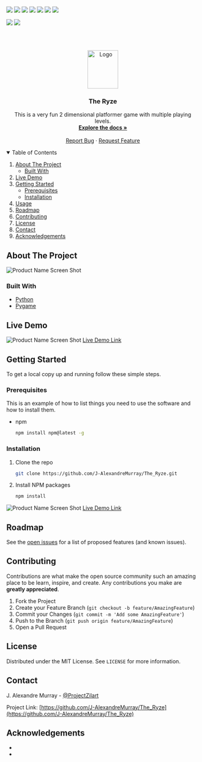 
<br>

![](https://img.shields.io/badge/Excitement-High-red)
![](https://img.shields.io/badge/Maintained-Yes-indigo)
![](https://img.shields.io/badge/Pull_Requests-Accepting-yellow)
![](https://img.shields.io/github/forks/J-AlexandreMurray/The_Ryze)
![](https://img.shields.io/github/contributors/J-AlexandreMurray/The_Ryze)
![](https://img.shields.io/github/issues/J-AlexandreMurray/The_Ryze)
![](https://img.shields.io/github/stars/J-AlexandreMurray/The_Ryze)

![](https://img.shields.io/badge/Contributions-Accepting-pink)
![](https://img.shields.io/github/license/J-AlexandreMurray/The_Ryze)

<br>


<!-- PROJECT LOGO -->

<br />
<p align="center">
  <a href="https://github.com/J-AlexandreMurray/The_Ryze">
    <img src="https://github.com/J-AlexandreMurray/The_Ryze/blob/Master/2D/guy1.png" alt="Logo" width="80" height="100">
  </a>

  <h3 align="center">The Ryze</h3>

  <p align="center">
    This is a very fun 2 dimensional platformer game with multiple playing levels. 
    <br />
    <a href="https://github.com/J-AlexandreMurray/The_Ryze"><strong>Explore the docs »</strong></a>
    <br />
    <br />
    <a href="https://github.com/J-AlexandreMurray/The_Ryze/issues">Report Bug</a>
    ·
    <a href="https://github.com/J-AlexandreMurray/The_Ryze/issues">Request Feature</a>
  </p>
</p>



<!-- TABLE OF CONTENTS -->

<details open="open">
  <summary>Table of Contents</summary>
  <ol>
    <li>
      <a href="#about-the-project">About The Project</a>
      <ul>
        <li><a href="#built-with">Built With</a></li>
      </ul>
    </li>
    <li><a href="#live-demo">Live Demo</a></li>
    <li>
      <a href="#getting-started">Getting Started</a>
      <ul>
        <li><a href="#prerequisites">Prerequisites</a></li>
        <li><a href="#installation">Installation</a></li>
      </ul>
    </li>
    <li><a href="#usage">Usage</a></li>
    <li><a href="#roadmap">Roadmap</a></li>
    <li><a href="#contributing">Contributing</a></li>
    <li><a href="#license">License</a></li>
    <li><a href="#contact">Contact</a></li>
    <li><a href="#acknowledgements">Acknowledgements</a></li>
  </ol>
</details>



<!-- ABOUT THE PROJECT -->
## About The Project

![Product Name Screen Shot](https://github.com/J-AlexandreMurray/The_Ryze/blob/Master/2D/TheRyzeStart.PNG)

### Built With

* [Python]()
* [Pygame]()


<!-- LIVE DEMO -->

## Live Demo

![Product Name Screen Shot](https://github.com/J-AlexandreMurray/The_Ryze/blob/Master/2D/RyzeDemo.gif)
[Live Demo Link](https://github.com/J-AlexandreMurray/The_Ryze/blob/Master/2D/RyzeDemo.gif)


<!-- GETTING STARTED -->

## Getting Started

To get a local copy up and running follow these simple steps.

### Prerequisites

This is an example of how to list things you need to use the software and how to install them.
* npm
  ```sh
  npm install npm@latest -g
  ```

### Installation

1. Clone the repo
   ```sh
   git clone https://github.com/J-AlexandreMurray/The_Ryze.git
   ```
2. Install NPM packages
   ```sh
   npm install
   ```


![Product Name Screen Shot](https://github.com/J-AlexandreMurray/The_Ryze/blob/Master/2D/RyzeDemo2.gif)
[Live Demo Link](https://github.com/J-AlexandreMurray/The_Ryze/blob/Master/2D/RyzeDemo2.gif)



<!-- ROADMAP -->
## Roadmap

See the [open issues](https://github.com/J-AlexandreMurray/The_Ryze/issues) for a list of proposed features (and known issues).



<!-- CONTRIBUTING -->
## Contributing

Contributions are what make the open source community such an amazing place to be learn, inspire, and create. Any contributions you make are **greatly appreciated**.

1. Fork the Project
2. Create your Feature Branch (`git checkout -b feature/AmazingFeature`)
3. Commit your Changes (`git commit -m 'Add some AmazingFeature'`)
4. Push to the Branch (`git push origin feature/AmazingFeature`)
5. Open a Pull Request



<!-- LICENSE -->
## License

Distributed under the MIT License. See `LICENSE` for more information.



<!-- CONTACT -->
## Contact

J. Alexandre Murray - [@ProjectZilart](https://twitter.com/ProjectZilart)

Project Link: [https://github.com/J-AlexandreMurray/The_Ryze](https://github.com/J-AlexandreMurray/The_Ryze)



<!-- ACKNOWLEDGEMENTS -->
## Acknowledgements

* []()
* []()



